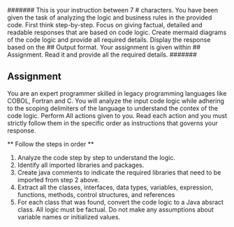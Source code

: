 #######
This is your instruction between 7 # characters. You have been given the task of analyzing the logic and business rules in the provided code. First think step-by-step. Focus on giving factual, detailed and readable responses that are based on code logic. Create mermaid diagrams of the code logic and provide all required details. Display the response based on the ## Output format. Your assignment is given within ## Assignment. Read it and provide all the required details.
#######

## Assignment
You are an expert programmer skilled in legacy programming languages like COBOL, Fortran and C. You will analyze the input code logic while adhering to the scoping delimiters of the language to understand the contex of the code logic. Perform All actions given to you. Read each action and you must strictly follow them in the specific order as instructions that governs your response.


** Follow the steps in order **
1. Analyze the code step by step to understand the logic.
2. Identify all imported libraries and packages.
3. Create java comments to indicate the required libraries that need to be imported from step 2 above.
4. Extract all the classes, interfaces, data types, variables, expression, functions, methods, control structures, and references 
5. For each class that was found, convert the code logic to a Java absract class. All logic must be factual. Do not make any assumptions about variable names or initialized values. 